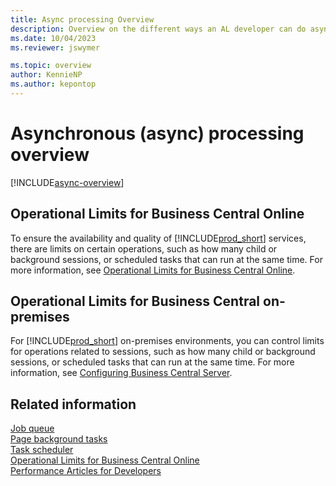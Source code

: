 ```yaml
---
title: Async processing Overview
description: Overview on the different ways an AL developer can do asynchronous (async) processing.
ms.date: 10/04/2023
ms.reviewer: jswymer

ms.topic: overview
author: KennieNP
ms.author: kepontop
---
```


# Asynchronous (async) processing overview

[!INCLUDE[async-overview](../includes/include-async-overview.md)]

## Operational Limits for Business Central Online  

To ensure the availability and quality of [!INCLUDE[prod_short](includes/prod_short.md)] services, there are limits on certain operations, such as how many child or background sessions, or scheduled tasks that can run at the same time. For more information, see [Operational Limits for Business Central Online](../administration/operational-limits-online.md).

## Operational Limits for Business Central on-premises  

For [!INCLUDE[prod_short](includes/prod_short.md)] on-premises environments, you can control limits for operations related to sessions, such as how many child or background sessions, or scheduled tasks that can run at the same time. For more information, see [Configuring Business Central Server](../administration/configure-server-instance.md).


## Related information

[Job queue](devenv-job-queue.md)   
[Page background tasks](devenv-page-background-tasks.md)  
[Task scheduler](devenv-task-scheduler.md)  
[Operational Limits for Business Central Online](../administration/operational-limits-online.md)  
[Performance Articles for Developers](../performance/performance-developer.md)   